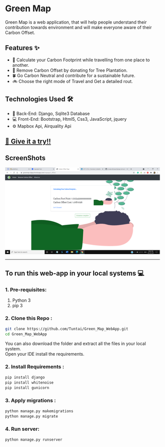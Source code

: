 # Green Map
Green Map is a web application, that will help people understand their contribution towards environment and will make everyone aware of their Carbon Offset.

## Features :sparkles:
- :red_car: Calculate your Carbon Footprint while travelling from one place to another.
- :deciduous_tree: Remove Carbon Offset by donating for Tree Plantation.
- :four_leaf_clover: Go Carbon Neutral and contribute for a sustainable future.
- :bike: Choose the right mode of Travel and Get a detailed rout.

## Technologies Used :hammer_and_wrench:
 - :construction: Back-End: Django, Sqlite3 Database
 - :computer: Front-End: Bootstrap, Html5, Css3, JavaScript, jquery
 - :gear: Mapbox Api, Airquality Api

## <a href="https://greenmap-djapp.herokuapp.com/" target="blank">:sunflower: Give it a try!!</a>

## ScreenShots
![Screenshot1](greenmap.png) 
<hr> 

## To run this web-app in your local systems :computer:

### 1. Pre-requisites:
1. Python 3
2. pip 3
### 2. Clone this Repo :
```sh
git clone https://github.com/Tuntai/Green_Map_WebApp.git
cd Green_Map_WebApp
```
You can also download the folder and extract all the files in your local system.<br>
Open your IDE install the requirements.
### 2. Install Requirements :
```sh
pip install django
pip install whitenoise
pip install gunicorn
```
### 3. Apply migrations : 
```sh
python manage.py makemigrations
python manage.py migrate
```
### 4. Run server:
```sh
python manage.py runserver
```
